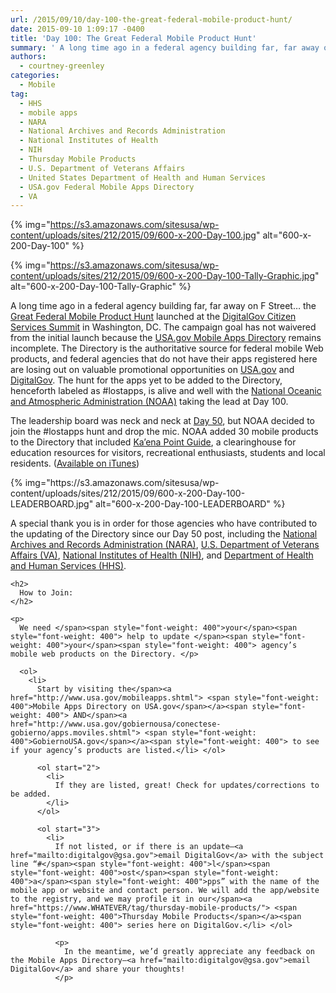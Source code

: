 ```yaml
---
url: /2015/09/10/day-100-the-great-federal-mobile-product-hunt/
date: 2015-09-10 1:09:17 -0400
title: 'Day 100: The Great Federal Mobile Product Hunt'
summary: ' A long time ago in a federal agency building far, far away on F Street&hellip; the Great Federal Mobile Product Hunt launched at the DigitalGov Citizen Services Summit in Washington, DC. The campaign goal has not waivered from the initial launch because the USA.gov Mobile Apps Directory'
authors:
  - courtney-greenley
categories:
  - Mobile
tag:
  - HHS
  - mobile apps
  - NARA
  - National Archives and Records Administration
  - National Institutes of Health
  - NIH
  - Thursday Mobile Products
  - U.S. Department of Veterans Affairs
  - United States Department of Health and Human Services
  - USA.gov Federal Mobile Apps Directory
  - VA
---
```


{% img="https://s3.amazonaws.com/sitesusa/wp-content/uploads/sites/212/2015/09/600-x-200-Day-100.jpg" alt="600-x-200-Day-100" %}
  
{% img="https://s3.amazonaws.com/sitesusa/wp-content/uploads/sites/212/2015/09/600-x-200-Day-100-Tally-Graphic.jpg" alt="600-x-200-Day-100-Tally-Graphic" %}

A long time ago in a federal agency building far, far away on F Street… the </span>[<span style="font-weight: 400">Great Federal Mobile Product Hunt</span>](https://www.WHATEVER/2015/05/21/start-sleuthing-with-the-great-federal-mobile-product-hunt/) <span style="font-weight: 400">launched at the <a href="https://summit.WHATEVER/">DigitalGov Citizen Services Summit</a> in Washington, DC. The campaign goal has not waivered from the initial launch because the </span>[<span style="font-weight: 400">USA.gov Mobile Apps Directory</span>](https://www.usa.gov/mobile-apps) <span style="font-weight: 400">remains incomplete. The Directory is the authoritative source for federal mobile Web products, and federal agencies that do </span><span style="font-weight: 400">not</span> <span style="font-weight: 400">have their apps registered here are losing out on valuable promotional opportunities on </span>[<span style="font-weight: 400">USA.gov</span>](https://www.usa.gov/mobile-apps) <span style="font-weight: 400">and </span>[<span style="font-weight: 400">DigitalGov</span>](https://www.WHATEVER/tag/thursday-mobile-products/)<span style="font-weight: 400">. The hunt for the apps yet to be added to the Directory, henceforth labeled as #lostapps, is alive and well with the </span>[<span style="font-weight: 400">National Oceanic and Atmospheric Administration (NOAA)</span>](http://www.noaa.gov/) <span style="font-weight: 400">taking the lead at Day 100.  </p> 

<p>
  The leadership board was neck and neck at <a href="https://www.WHATEVER/2015/07/09/day-50-the-great-federal-mobile-product-hunt/">Day 50</a>, but NOAA decided to join the #lostapps hunt and drop the mic.  NOAA added 30 mobile products to the Directory that included </span><a href="http://www.education.noaa.gov/mobile/index.php"><span style="font-weight: 400">Ka’ena Point Guide</span></a><span style="font-weight: 400">, a clearinghouse for education resources for visitors, recreational enthusiasts, students and local residents. (</span><a href="https://itunes.apple.com/us/app/kaena-point/id663110768?mt=8"><span style="font-weight: 400">Available on iTunes</span></a><span style="font-weight: 400">)</p> 
  
  <p>
    {% img="https://s3.amazonaws.com/sitesusa/wp-content/uploads/sites/212/2015/09/600-x-200-Day-100-LEADERBOARD.jpg" alt="600-x-200-Day-100-LEADERBOARD" %}
  </p>
  
  <p>
    A special thank you is in order for those agencies who have contributed to the updating of the Directory since our Day 50 post, including the </span><a href="http://www.archives.gov/"><span style="font-weight: 400">National Archives and Records Administration (NARA)</span></a><span style="font-weight: 400">, </span><a href="http://www.va.gov/"><span style="font-weight: 400">U.S. Department of Veterans Affairs (VA)</span></a><span style="font-weight: 400">, </span><a href="http://www.nih.gov/"><span style="font-weight: 400">National Institutes of Health (NIH)</span></a><span style="font-weight: 400">, and </span><a href="http://www.hhs.gov/"><span style="font-weight: 400"> Department of Health and Human Services (HHS)</span></a><span style="font-weight: 400">. </p> 
    
    <h2>
      How to Join:
    </h2>
    
    <p>
      We need </span><span style="font-weight: 400">your</span><span style="font-weight: 400"> help to update </span><span style="font-weight: 400">your</span><span style="font-weight: 400"> agency’s mobile web products on the Directory. </p> 
      
      <ol>
        <li>
          Start by visiting the</span><a href="http://www.usa.gov/mobileapps.shtml"> <span style="font-weight: 400">Mobile Apps Directory on USA.gov</span></a><span style="font-weight: 400"> AND</span><a href="http://www.usa.gov/gobiernousa/conectese-gobierno/apps.moviles.shtml"> <span style="font-weight: 400">GobiernoUSA.gov</span></a><span style="font-weight: 400"> to see if your agency’s products are listed.</li> </ol> 
          
          <ol start="2">
            <li>
              If they are listed, great! Check for updates/corrections to be added.
            </li>
          </ol>
          
          <ol start="3">
            <li>
              If not listed, or if there is an update—<a href="mailto:digitalgov@gsa.gov">email DigitalGov</a> with the subject line “#</span><span style="font-weight: 400">l</span><span style="font-weight: 400">ost</span><span style="font-weight: 400">a</span><span style="font-weight: 400">pps” with the name of the mobile app or website and contact person. We will add the app/website to the registry, and we may profile it in our</span><a href="https://www.WHATEVER/tag/thursday-mobile-products/"> <span style="font-weight: 400">Thursday Mobile Products</span></a><span style="font-weight: 400"> series here on DigitalGov.</li> </ol> 
              
              <p>
                In the meantime, we’d greatly appreciate any feedback on the Mobile Apps Directory—<a href="mailto:digitalgov@gsa.gov">email DigitalGov</a> and share your thoughts!
              </p>